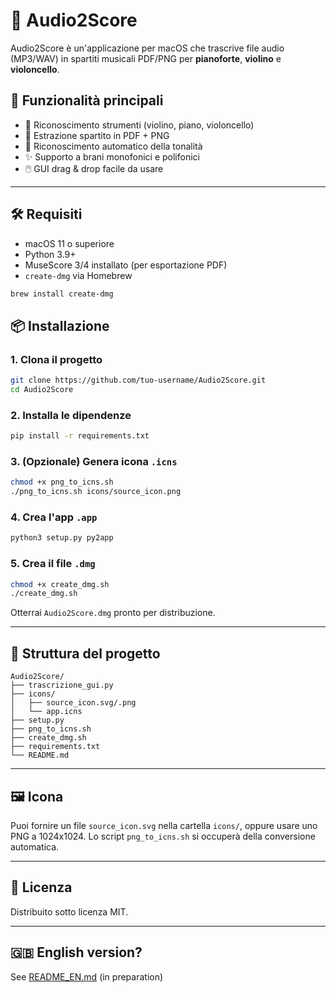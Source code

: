 # 🎼 Audio2Score

Audio2Score è un'applicazione per macOS che trascrive file audio (MP3/WAV) in spartiti musicali PDF/PNG per **pianoforte**, **violino** e **violoncello**.

## 🚀 Funzionalità principali

- 🎹 Riconoscimento strumenti (violino, piano, violoncello)
- 🎼 Estrazione spartito in PDF + PNG
- 🧠 Riconoscimento automatico della tonalità
- ✨ Supporto a brani monofonici e polifonici
- 🖱️ GUI drag & drop facile da usare

---

## 🛠️ Requisiti

- macOS 11 o superiore
- Python 3.9+
- MuseScore 3/4 installato (per esportazione PDF)
- `create-dmg` via Homebrew

```bash
brew install create-dmg
```

## 📦 Installazione

### 1. Clona il progetto

```bash
git clone https://github.com/tuo-username/Audio2Score.git
cd Audio2Score
```

### 2. Installa le dipendenze

```bash
pip install -r requirements.txt
```

### 3. (Opzionale) Genera icona `.icns`

```bash
chmod +x png_to_icns.sh
./png_to_icns.sh icons/source_icon.png
```

### 4. Crea l'app `.app`

```bash
python3 setup.py py2app
```

### 5. Crea il file `.dmg`

```bash
chmod +x create_dmg.sh
./create_dmg.sh
```

Otterrai `Audio2Score.dmg` pronto per distribuzione.

---

## 📁 Struttura del progetto

```
Audio2Score/
├── trascrizione_gui.py
├── icons/
│   ├── source_icon.svg/.png
│   └── app.icns
├── setup.py
├── png_to_icns.sh
├── create_dmg.sh
├── requirements.txt
└── README.md
```

---

## 🖼️ Icona

Puoi fornire un file `source_icon.svg` nella cartella `icons/`, oppure usare uno PNG a 1024x1024. Lo script `png_to_icns.sh` si occuperà della conversione automatica.

---

## 📜 Licenza

Distribuito sotto licenza MIT.

---

## 🇬🇧 English version?
See [README_EN.md](README_EN.md) (in preparation)
